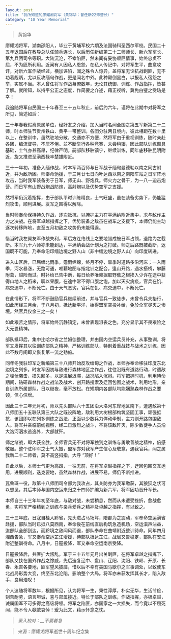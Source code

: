 ```yaml
---
layout: post
title: "我所知道的廖耀湘将军（黄锦华：曾任新22师营长）"
category: "10 Year Memorial"
---
```


> 黄锦华

廖耀湘将军，湖南邵阳人，毕业于黄埔军校六期及法国骑科圣西尔军校。民国二十五年返国后在教导总队任骑兵连长，以后历任新编第二十二师师长、新六军军长、第九兵团司令等职。大陆沉沦，不幸陷匪，然未闻有妥协顺匪情事，始终忠贞不屈，不为匪所利用。近闻有人因私人恩怨，在私人传记中，对将军生平，曲意攻讦，对新六军作战经过，横加诬陷，闻之殊令人惊异。盖将军无论抗战剿匪，无不功着彪炳，尤以反攻缅甸作战，更是闻名中外。此种颠倒黑白，以报私人宿怨之举，实属不当。本人曾任将军作战幕僚数年，无论其统御、训练、作战指挥，皆甚了解。就所知，以持平公正之态度，作简要之介述，藉正视听，冀免白璧之受玷是幸！

我追随将军自民国三十年春至三十五年秋止，前后约六年，谨将在此期中对将军之所见，简述如后：

三十年春我假离原属单位，经好友之介绍，加入当时名闻全国之第五军新第二十二师，时本师驻节贵州铁山、黄平一带整训。各团分驻两县境内，彼此相距在数十里以上，在整训中，虽然驻地分散，交通亦不方便，然将军由于重视训练，随时亲赴各团，编流督导，不厌不倦。並不断举行各种竞赛，未尝稍辍，因此部队训练颇具基础，士气亦甚高昂，纪律严明。嗣部队移驻镇宁，继续训练，同年底移驻昆明附近，旋又推进至滇西禄丰楚雄附近。

三十一年初，准备入缅作战，时本军两百师与日军战于缅甸曼德勒以南之同古附近，并为敌所困。师奉命驰援，于三月廿七日向叶达西以南之南阳车站之日军阵地攻击，当时我军装备劣于日军，师无山、野炮兵。师火力之骨干，为一八一迫击炮营。而日军有山野战炮战防炮，高射炮以及优势空军之支援。

然将军仍沉着指挥，由于部队平时训练精良，士气旺盛，虽在装备劣势下，仍能猛烈攻击，顺利进展。友军之围得以解除。

当时师奉命保持持久作战，逐次抵抗，以掩护主力在平满纳附近集中，求与敌作主力之决战。在将军卓越指挥之下，优势装备之敌虽在战车之支援下，本师仍能主动逐次转移阵地，直至五月初敌之攻势仍未能得逞。

惜当时我左翼友军作战失利，军后方连络线上之要地腊戍被日军占领，退路为之截断。本军九十六师亦未能到达，平满纳会战计划为之打破。师之后路既被截断，返国既不可能，乃奉命沿印缅边境之野人山（非中缅边境之野人山）向印度转进。

进入山区后，已届缅北雨季，霪雨绵绵，终月不停，旱季时道路多沿河床；一入雨季，河水暴涨，无路可通，唯藉地图与指北针之配合，逢山开路，遇水搭桥，攀藤附葛，越险而过。时补给已告中断，每日给养唯赖掘取野蕉之根掺入少许在途中获得山地人之稻米，聊以果腹，在途中常不得口腹之饱，加以天灾病疫，官兵在饥、病交迫中，不断死亡。由于天气恶劣，官兵在饥、病交迫中，不断死亡。

在此情形下，将军不断鼓励官兵继续前进，并与官兵一致徒步，未曾令兵夫抬行，如此历经三月余，于八月初，抵达新平洋，始得盟军空投补给，免於全军尽灭之惨境。然官兵仅余三之一矣！

如此艰苦之情形，将军始终沉静镇定，未曾表现沮丧之色，充分显示其不畏艰险之大无畏精神。

部队抵印后，集中比哈尔省之兰姆伽整理，并由国内空运兵员补充，从事整训，将军又发挥其以往训练部队之精神，严格训练部队，特别着重战技与战术之训练，因此不数月间即又恢复第一流之劲旅。

同年冬我驻印军之新编第三十八师开始反攻缅甸之作战，本师亦奉命移驻印度东北边境之列多。时友军因初与敌进行森林地区之作战，往往沿既有道路行动，时遭敌之埋伏袭击，损失颇多，以是进展迟滞，战况陷入沉闷。将军把握时机，利用待命期间，钻研森林作战之战法及战术，创开路搜索及迂回包围之战术，利用地形，亲自训练所属部队，日以继夜，毫不放松。在短期内各部队均能娴熟森林作战之要领，信心倍增。

因此三十三年元月初，师以先头部队六十五团沿大洛河东岸地区南下，遭遇敌第十八师团五十五联队第三大队之既设阵地，敌利用大树根部构筑坚固工事，顽强抵抗，该团即以在列多训练之战法，正面以少数兵力佯动牵制，主力则开路包围敌人。将军并亲临前线视察，经二日激烈之战斗，卒将该敌歼灭，除少数徒手人员沿大洛河泅水逃逸外，大部就歼。

师之绪战，即大获全胜，全师官兵无不对将军独到之训练与勇敢善战之精神，倍感敬服。整个驻印军之士气大振，盟军亦对我军产生信心及敬意，遇我官兵，闻之属我新二十二师者，莫不高竖拇指，大呼 “顶好！”

自此以后，本师士气更为高昂，一往无前，在将军卓越指挥之下，迂回包围交互运用，进展顺利，迭克要地，虽然森林作战，进展不易，师仍不断推进。

瓦鲁班一役，敌第十八师团司令部为我攻占，其关防亦为我军缴获，其狼狈之状可以想见，其后本师与国内空运来归之十四师扩编为新六军，将军因功晋升军长。

本师自三十三年年初至年底，与敌对战，未尝稍息，然而从未遭受挫折，愈战愈勇，实将军严格精到之训练与亲兵爱兵之精神及卓越之指挥，有以致之。

三十三年底，日寇自桂入黔省，先头进占马场坪，陪都为之震动，军奉命空运滇省赴援，部队当时已抵八莫西南，奉命後在前线直后构筑急造机场，空运滇声沾益，迨部队全部到达，而黔境之敌闻风而退，部队奉命在曲靖附近整训待命。同年四月湘西告急，军又奉命空运芷江增援，待部队抵达芷江，战局又告稳定，部队在安江附近整训待命。八月中，日寇投降，军又奉命空运南京受降。

日寇投降后，共匪扩大叛乱，军于三十五年元月出关剿匪，在将军卓越之指挥下，部队又挟在国外作战之馀威，先后迭复辽中、盘山、辽阳、沈阳、铁岭、开原、长春、永吉各要地，匪军望风披靡，惜以后不幸有美国马歇尔之军事调处，以致使东北战局形势大变，终至东北沦陷，影响整个大局。将军亦未获发挥其长才，陷入敌手，良用浩叹！

个人追随将军数年，根据所见，认为将军一生，秉性淳厚，朴实无华，生活节俭，刻苦耐劳，语言坦诚，喜与部属接近。特长于部队之训练，作战指挥，亦极卓越，诚属国军不可多得之高级将领。将军之陷匪，亦国家之一大损失，而今竟以不屈死闻，能不令人欷歔哀悼！爰为此文，藉示怀念之忱。


> *录入校对：__不要着急*

> 来源：廖耀湘将军逝世十周年纪念集